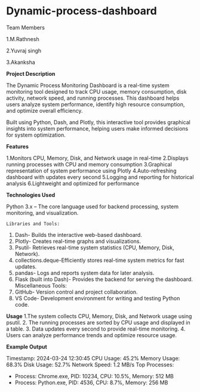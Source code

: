 # Dynamic-process-dashboard
Team Members

1.M.Rathnesh

2.Yuvraj singh

3.Akanksha

**Project Description**
      
The Dynamic Process Monitoring Dashboard is a real-time system monitoring tool designed to track CPU usage, memory consumption, disk activity, network speed, and running processes. This dashboard helps users analyze system performance, identify high resource consumption, and optimize overall efficiency.

Built using Python, Dash, and Plotly, this interactive tool provides graphical insights into system performance, helping users make informed decisions for system optimization.

**Features**

1.Monitors CPU, Memory, Disk, and Network usage in real-time
2.Displays running processes with CPU and memory consumption
3.Graphical representation of system performance using Plotly
4.Auto-refreshing dashboard with updates every second
5.Logging and reporting for historical analysis
6.Lightweight and optimized for performance

**Technologies Used**

Python 3.x – The core language used for backend processing, system monitoring, and visualization.

	Libraries and Tools:
1. Dash- Builds the interactive web-based dashboard.
2. Plotly- Creates real-time graphs and visualizations.
3. Psutil- Retrieves real-time system statistics (CPU, Memory, Disk, Network).
4. collections.deque-Efficiently stores real-time system metrics for fast updates.
5. pandas- Logs and reports system data for later analysis.
6. Flask (built into Dash)- Provides the backend for serving the dashboard.
  Miscellaneous Tools:
1. GitHub- Version control and project collaboration.
2. VS Code- Development environment for writing and testing Python code.

**Usage**
1.The system collects CPU, Memory, Disk, and Network usage using psutil.
2. The running processes are sorted by CPU usage and displayed in a table.
3️. Data updates every second to provide real-time monitoring.
4️. Users can analyze performance trends and optimize resource usage.

**Example Output**

Timestamp: 2024-03-24 12:30:45
CPU Usage: 45.2%
Memory Usage: 68.3%
Disk Usage: 52.7%
Network Speed: 1.2 MB/s
Top Processes:
- Process: Chrome.exe, PID: 10234, CPU: 10.5%, Memory: 512 MB
- Process: Python.exe, PID: 4536, CPU: 8.7%, Memory: 256 MB




